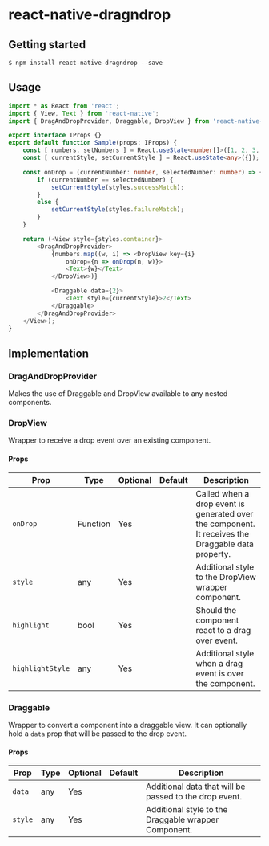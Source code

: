 # react-native-dragndrop

## Getting started
`$ npm install react-native-dragndrop --save`

## Usage
```typescript
import * as React from 'react';
import { View, Text } from 'react-native';
import { DragAndDropProvider, Draggable, DropView } from 'react-native-dragndrop';

export interface IProps {}
export default function Sample(props: IProps) {
    const [ numbers, setNumbers ] = React.useState<number[]>([1, 2, 3, 4]);
    const [ currentStyle, setCurrentStyle ] = React.useState<any>({});

    const onDrop = (currentNumber: number, selectedNumber: number) => {
        if (currentNumber == selectedNumber) {
            setCurrentStyle(styles.successMatch);
        }
        else {
            setCurrentStyle(styles.failureMatch);
        }
    }

    return (<View style={styles.container}>
        <DragAndDropProvider>
            {numbers.map((w, i) => <DropView key={i}
                onDrop={n => onDrop(n, w)}>
                <Text>{w}</Text>
            </DropView>)}

            <Draggable data={2}>
                <Text style={currentStyle}>2</Text>
            </Draggable>
        </DragAndDropProvider>
    </View>);
}
```

## Implementation
### DragAndDropProvider
Makes the use of Draggable and DropView available to any nested components.


### DropView
Wrapper to receive a drop event over an existing component.

#### Props

| Prop        | Type     | Optional | Default | Description |
| ----------  | -------- | -------- | ------- | ----------- |
| `onDrop`    | Function | Yes      |         | Called when a drop event is generated over the component. It receives the Draggable data property. |
| `style`     | any      | Yes      |         | Additional style to the DropView wrapper component.            |
| `highlight` | bool     | Yes      |         | Should the component react to a drag over event.                |
| `highlightStyle` | any | Yes      |         | Additional style when a drag event is over the component.       |


### Draggable
Wrapper to convert a component into a draggable view. It can optionally hold a `data` prop that will be passed to the drop event.

#### Props
| Prop        | Type | Optional | Default | Description |
| ----------  | ---- | -------- | ------- | ----------- |
| `data`      | any  | Yes      |         | Additional data that will be passed to the drop event.  |
| `style`     | any  | Yes      |         | Additional style to the Draggable wrapper Component.  |
